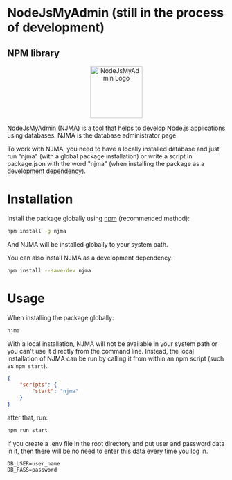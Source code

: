 # NodeJsMyAdmin (still in the process of development)
## NPM library 

<p align="center">
  <img src="https://github.com/ogneyar/NodeJsMyAdmin/blob/master/static/images/NJMA%20logo.bmp" alt="NodeJsMyAdmin Logo" width="120px" >
</p>

NodeJsMyAdmin (NJMA) is a tool that helps to develop Node.js applications using databases. NJMA is the database administrator page.

To work with NJMA, you need to have a locally installed database and just run "njma" (with a global package installation) or write a script in package.json with the word "njma" (when installing the package as a development dependency).


# Installation

Install the package globally using [npm](http://npmjs.org ) (recommended method):

```bash
npm install -g njma
```

And NJMA will be installed globally to your system path.

You can also install NJMA as a development dependency:

```bash
npm install --save-dev njma
```


# Usage

When installing the package globally:

```bash
njma
```

With a local installation, NJMA will not be available in your system path or you can't use it directly from the command line. Instead, the local installation of NJMA can be run by calling it from within an npm script (such as `npm start`).


```json
{
    "scripts": {
        "start": "njma"
    }
}
```

after that, run:

```bash
npm run start
```


If you create a .env file in the root directory and put user and password data in it, then there will be no need to enter this data every time you log in.

```env
DB_USER=user_name
DB_PASS=password
```
